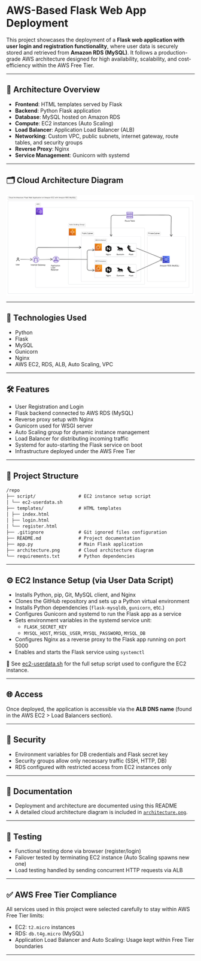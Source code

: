 # AWS-Based Flask Web App Deployment

This project showcases the deployment of a **Flask web application with user login and registration functionality**, where user data is securely stored and retrieved from **Amazon RDS (MySQL)**. It follows a production-grade AWS architecture designed for high availability, scalability, and cost-efficiency within the AWS Free Tier.

---

## 🚀 Architecture Overview

- **Frontend**: HTML templates served by Flask
- **Backend**: Python Flask application
- **Database**: MySQL hosted on Amazon RDS
- **Compute**: EC2 instances (Auto Scaling)
- **Load Balancer**: Application Load Balancer (ALB)
- **Networking**: Custom VPC, public subnets, internet gateway, route tables, and security groups
- **Reverse Proxy**: Nginx
- **Service Management**: Gunicorn with systemd

---

## 🗂️ Cloud Architecture Diagram

![Cloud Architecture Diagram](./architecture.png)

---

## 🔧 Technologies Used

- Python
- Flask
- MySQL
- Gunicorn
- Nginx
- AWS EC2, RDS, ALB, Auto Scaling, VPC

---

## 🛠️ Features

- User Registration and Login
- Flask backend connected to AWS RDS (MySQL)
- Reverse proxy setup with Nginx
- Gunicorn used for WSGI server
- Auto Scaling group for dynamic instance management
- Load Balancer for distributing incoming traffic
- Systemd for auto-starting the Flask service on boot
- Infrastructure deployed under the AWS Free Tier

---

## 📂 Project Structure

```
/repo
├── script/                # EC2 instance setup script
│ └── ec2-userdata.sh
├── templates/             # HTML templates
│ ├── index.html
│ ├── login.html
│ └── register.html
├── .gitignore             # Git ignored files configuration
├── README.md              # Project documentation
├── app.py                 # Main Flask application
├── architecture.png       # Cloud architecture diagram
└── requirements.txt       # Python dependencies
```

---

## ⚙️ EC2 Instance Setup (via User Data Script)

- Installs Python, pip, Git, MySQL client, and Nginx
- Clones the GitHub repository and sets up a Python virtual environment
- Installs Python dependencies (`flask-mysqldb`, `gunicorn`, etc.)
- Configures Gunicorn and systemd to run the Flask app as a service
- Sets environment variables in the systemd service unit:
  - `FLASK_SECRET_KEY`
  - `MYSQL_HOST`, `MYSQL_USER`, `MYSQL_PASSWORD`, `MYSQL_DB`
- Configures Nginx as a reverse proxy to the Flask app running on port 5000
- Enables and starts the Flask service using `systemctl`

📄 See [ec2-userdata.sh](./script/ec2-userdata.sh) for the full setup script used to configure the EC2 instance.

---

## 🌐 Access

Once deployed, the application is accessible via the **ALB DNS name** (found in the AWS EC2 > Load Balancers section).

---

## 🔐 Security

- Environment variables for DB credentials and Flask secret key
- Security groups allow only necessary traffic (SSH, HTTP, DB)
- RDS configured with restricted access from EC2 instances only

---

## 📘 Documentation

- Deployment and architecture are documented using this README
- A detailed cloud architecture diagram is included in [`architecture.png`](./architecture.png).

---

## 🧪 Testing

- Functional testing done via browser (register/login)
- Failover tested by terminating EC2 instance (Auto Scaling spawns new one)
- Load testing handled by sending concurrent HTTP requests via ALB

---

## ✅ AWS Free Tier Compliance

All services used in this project were selected carefully to stay within AWS Free Tier limits:
- EC2: `t2.micro` instances
- RDS: `db.t4g.micro` (MySQL)
- Application Load Balancer and Auto Scaling: Usage kept within Free Tier boundaries

---